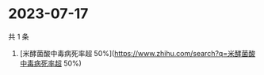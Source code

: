 # 2023-07-17

共 1 条

<!-- BEGIN -->
<!-- 最后更新时间 Mon Jul 17 2023 06:11:21 GMT+0800 (China Standard Time) -->

1. [米酵菌酸中毒病死率超
   50%](https://www.zhihu.com/search?q=米酵菌酸中毒病死率超 50%)

<!-- END -->
